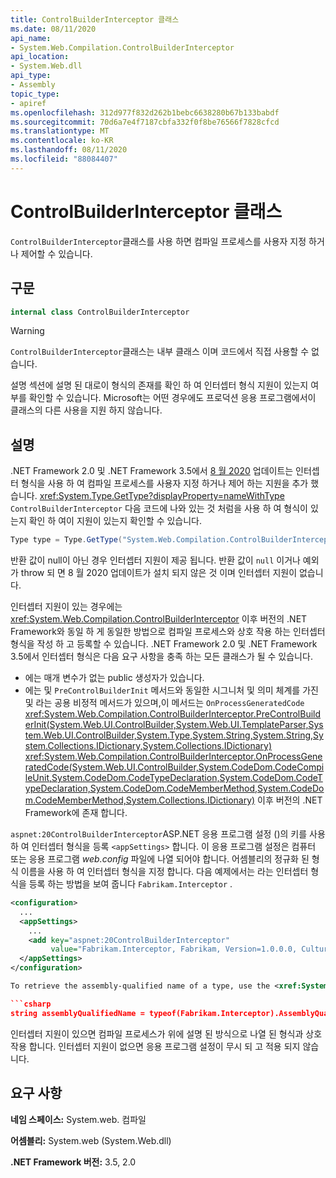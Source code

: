 ```yaml
---
title: ControlBuilderInterceptor 클래스
ms.date: 08/11/2020
api_name:
- System.Web.Compilation.ControlBuilderInterceptor
api_location:
- System.Web.dll
api_type:
- Assembly
topic_type:
- apiref
ms.openlocfilehash: 312d977f832d262b1bebc6638280b67b133babdf
ms.sourcegitcommit: 70d6a7e4f7187cbfa332f0f8be76566f7828cfcd
ms.translationtype: MT
ms.contentlocale: ko-KR
ms.lasthandoff: 08/11/2020
ms.locfileid: "88084407"
---
```

# <a name="controlbuilderinterceptor-class"></a>ControlBuilderInterceptor 클래스

`ControlBuilderInterceptor`클래스를 사용 하면 컴파일 프로세스를 사용자 지정 하거나 제어할 수 있습니다.

## <a name="syntax"></a>구문

```csharp
internal class ControlBuilderInterceptor
```

> [!WARNING]
> `ControlBuilderInterceptor`클래스는 내부 클래스 이며 코드에서 직접 사용할 수 없습니다.
>
> 설명 섹션에 설명 된 대로이 형식의 존재를 확인 하 여 인터셉터 형식 지원이 있는지 여부를 확인할 수 있습니다. Microsoft는 어떤 경우에도 프로덕션 응용 프로그램에서이 클래스의 다른 사용을 지원 하지 않습니다.

## <a name="remarks"></a>설명

.NET Framework 2.0 및 .NET Framework 3.5에서 [8 월 2020](https://portal.msrc.microsoft.com/security-guidance/releasenotedetail/2020-Aug) 업데이트는 인터셉터 형식을 사용 하 여 컴파일 프로세스를 사용자 지정 하거나 제어 하는 지원을 추가 했습니다. <xref:System.Type.GetType?displayProperty=nameWithType> `ControlBuilderInterceptor` 다음 코드에 나와 있는 것 처럼을 사용 하 여 형식이 있는지 확인 하 여이 지원이 있는지 확인할 수 있습니다.

```csharp
Type type = Type.GetType("System.Web.Compilation.ControlBuilderInterceptor, System.Web, Version=2.0.0.0, Culture=neutral, PublicKeyToken=b03f5f7f11d50a3a");
```

반환 값이 null이 아닌 경우 인터셉터 지원이 제공 됩니다. 반환 값이 `null` 이거나 예외가 throw 되 면 8 월 2020 업데이트가 설치 되지 않은 것 이며 인터셉터 지원이 없습니다.

인터셉터 지원이 있는 경우에는 <xref:System.Web.Compilation.ControlBuilderInterceptor> 이후 버전의 .NET Framework와 동일 하 게 동일한 방법으로 컴파일 프로세스와 상호 작용 하는 인터셉터 형식을 작성 하 고 등록할 수 있습니다. .NET Framework 2.0 및 .NET Framework 3.5에서 인터셉터 형식은 다음 요구 사항을 충족 하는 모든 클래스가 될 수 있습니다.

* 에는 매개 변수가 없는 public 생성자가 있습니다.
* 에는 및 `PreControlBuilderInit` 메서드와 동일한 시그니처 및 의미 체계를 가진 및 라는 공용 비정적 메서드가 있으며,이 메서드는 `OnProcessGeneratedCode` <xref:System.Web.Compilation.ControlBuilderInterceptor.PreControlBuilderInit(System.Web.UI.ControlBuilder,System.Web.UI.TemplateParser,System.Web.UI.ControlBuilder,System.Type,System.String,System.String,System.Collections.IDictionary,System.Collections.IDictionary)> <xref:System.Web.Compilation.ControlBuilderInterceptor.OnProcessGeneratedCode(System.Web.UI.ControlBuilder,System.CodeDom.CodeCompileUnit,System.CodeDom.CodeTypeDeclaration,System.CodeDom.CodeTypeDeclaration,System.CodeDom.CodeMemberMethod,System.CodeDom.CodeMemberMethod,System.Collections.IDictionary)> 이후 버전의 .NET Framework에 존재 합니다.

`aspnet:20ControlBuilderInterceptor`ASP.NET 응용 프로그램 설정 ()의 키를 사용 하 여 인터셉터 형식을 등록 `<appSettings>` 합니다. 이 응용 프로그램 설정은 컴퓨터 또는 응용 프로그램 *web.config* 파일에 나열 되어야 합니다. 어셈블리의 정규화 된 형식 이름을 사용 하 여 인터셉터 형식을 지정 합니다. 다음 예제에서는 라는 인터셉터 형식을 등록 하는 방법을 보여 줍니다 `Fabrikam.Interceptor` .

```xml
<configuration>
  ...
  <appSettings>
    ...
    <add key="aspnet:20ControlBuilderInterceptor"
         value="Fabrikam.Interceptor, Fabrikam, Version=1.0.0.0, Culture=neutral, PublicKeyToken=2b3831f2f2b744f7" />
  </appSettings>
</configuration>

To retrieve the assembly-qualified name of a type, use the <xref:System.Type.AssemblyQualifiedName?displayProperty=nameWithType> property, as demonstrated in the following code.

```csharp
string assemblyQualifiedName = typeof(Fabrikam.Interceptor).AssemblyQualifiedName;
```

인터셉터 지원이 있으면 컴파일 프로세스가 위에 설명 된 방식으로 나열 된 형식과 상호 작용 합니다. 인터셉터 지원이 없으면 응용 프로그램 설정이 무시 되 고 적용 되지 않습니다.

## <a name="requirements"></a>요구 사항

**네임 스페이스:** System.web. 컴파일

**어셈블리:** System.web (System.Web.dll)

**.NET Framework 버전:** 3.5, 2.0
